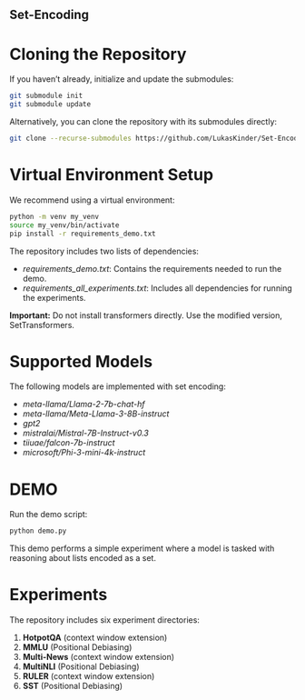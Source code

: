 ## Set-Encoding

# Cloning the Repository

If you haven’t already, initialize and update the submodules:

```bash
git submodule init  
git submodule update  
```

Alternatively, you can clone the repository with its submodules directly:

```bash
git clone --recurse-submodules https://github.com/LukasKinder/Set-Encoding  
```

# Virtual Environment Setup

We recommend using a virtual environment:

```bash
python -m venv my_venv  
source my_venv/bin/activate  
pip install -r requirements_demo.txt  
```

The repository includes two lists of dependencies:

 - *requirements_demo.txt*: Contains the requirements needed to run the demo.
 - *requirements_all_experiments.txt*: Includes all dependencies for running the experiments.

**Important:** Do not install transformers directly. Use the modified version, SetTransformers.


# Supported Models

The following models are implemented with set encoding:

 - *meta-llama/Llama-2-7b-chat-hf*
 - *meta-llama/Meta-Llama-3-8B-instruct*
 - *gpt2*
 - *mistralai/Mistral-7B-Instruct-v0.3*
 - *tiiuae/falcon-7b-instruct*
 - *microsoft/Phi-3-mini-4k-instruct*

# DEMO

Run the demo script:
```bash
python demo.py  
```

This demo performs a simple experiment where a model is tasked with reasoning about lists encoded as a set.

# Experiments

The repository includes six experiment directories:

1. **HotpotQA**     (context window extension)
2. **MMLU**         (Positional Debiasing)
3. **Multi-News**   (context window extension)
4. **MultiNLI**     (Positional Debiasing)
5. **RULER**        (context window extension)
6. **SST**          (Positional Debiasing)